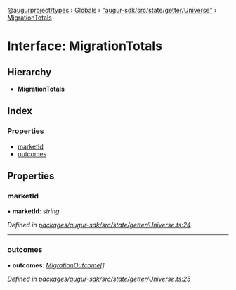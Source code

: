 [@augurproject/types](../README.md) › [Globals](../globals.md) › ["augur-sdk/src/state/getter/Universe"](../modules/_augur_sdk_src_state_getter_universe_.md) › [MigrationTotals](_augur_sdk_src_state_getter_universe_.migrationtotals.md)

# Interface: MigrationTotals

## Hierarchy

* **MigrationTotals**

## Index

### Properties

* [marketId](_augur_sdk_src_state_getter_universe_.migrationtotals.md#marketid)
* [outcomes](_augur_sdk_src_state_getter_universe_.migrationtotals.md#outcomes)

## Properties

###  marketId

• **marketId**: *string*

*Defined in [packages/augur-sdk/src/state/getter/Universe.ts:24](https://github.com/AugurProject/augur/blob/88b6e76efb/packages/augur-sdk/src/state/getter/Universe.ts#L24)*

___

###  outcomes

• **outcomes**: *[MigrationOutcome](_augur_sdk_src_state_getter_universe_.migrationoutcome.md)[]*

*Defined in [packages/augur-sdk/src/state/getter/Universe.ts:25](https://github.com/AugurProject/augur/blob/88b6e76efb/packages/augur-sdk/src/state/getter/Universe.ts#L25)*
